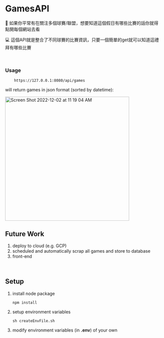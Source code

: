 # GamesAPI
🏀 如果你平常有在關注多個球賽/聯盟，想要知道這個假日有哪些比賽的話你就得點開每個網站去看

💻 這個API就是整合了不同球賽的比賽資訊，只要一個簡單的get就可以知道這禮拜有哪些比賽

<br>

### Usage
```
	https://127.0.0.1:8080/api/games
```
will return games in json format (sorted by datetime):

<img height="400" alt="Screen Shot 2022-12-02 at 11 19 04 AM" src="https://user-images.githubusercontent.com/75982405/205210265-cfd5948c-be54-4e85-be77-0a7d6433d90b.png">

<br>

## Future Work
1. deploy to cloud (e.g. GCP)
2. scheduled and automatically scrap all games and store to database
3. front-end

<br>

## Setup
1. install node package
	```shell
	npm install
	```
2. setup environment variables
	```shell
	sh createEnvFile.sh
	``` 
3. modify environment variables (in **.env**) of your own
